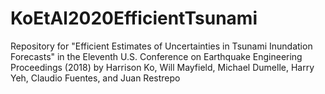 # KoEtAl2020EfficientTsunami
Repository for "Efficient Estimates of Uncertainties in Tsunami Inundation Forecasts" in the Eleventh U.S. Conference on Earthquake Engineering Proceedings (2018) by Harrison Ko, Will Mayfield, Michael Dumelle, Harry Yeh, Claudio Fuentes, and Juan Restrepo

